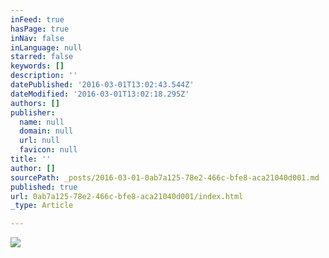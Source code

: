 ```yaml
---
inFeed: true
hasPage: true
inNav: false
inLanguage: null
starred: false
keywords: []
description: ''
datePublished: '2016-03-01T13:02:43.544Z'
dateModified: '2016-03-01T13:02:18.295Z'
authors: []
publisher:
  name: null
  domain: null
  url: null
  favicon: null
title: ''
author: []
sourcePath: _posts/2016-03-01-0ab7a125-78e2-466c-bfe8-aca21040d001.md
published: true
url: 0ab7a125-78e2-466c-bfe8-aca21040d001/index.html
_type: Article

---
```

![](https://the-grid-user-content.s3-us-west-2.amazonaws.com/3e0ad782-c0d2-4fef-a3ef-e9d63712409e.png)